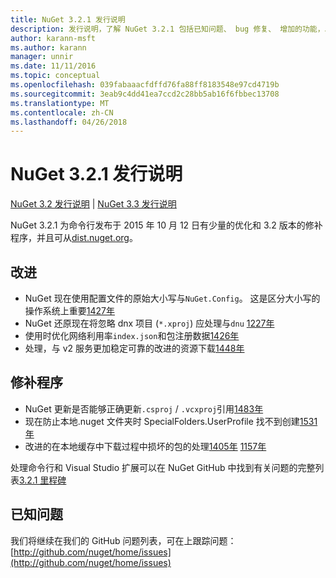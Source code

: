 ```yaml
---
title: NuGet 3.2.1 发行说明
description: 发行说明，了解 NuGet 3.2.1 包括已知问题、 bug 修复、 增加的功能，以及 DCRs。
author: karann-msft
ms.author: karann
manager: unnir
ms.date: 11/11/2016
ms.topic: conceptual
ms.openlocfilehash: 039fabaaacfdffd76fa88ff8183548e97cd4719b
ms.sourcegitcommit: 3eab9c4dd41ea7ccd2c28bb5ab16f6fbbec13708
ms.translationtype: MT
ms.contentlocale: zh-CN
ms.lasthandoff: 04/26/2018
---
```

# <a name="nuget-321-release-notes"></a>NuGet 3.2.1 发行说明

[NuGet 3.2 发行说明](../release-notes/nuget-3.2.md) | [NuGet 3.3 发行说明](../release-notes/nuget-3.3.md)

NuGet 3.2.1 为命令行发布于 2015 年 10 月 12 日有少量的优化和 3.2 版本的修补程序，并且可从[dist.nuget.org](http://dist.nuget.org/index.html)。

## <a name="improvements"></a>改进

* NuGet 现在使用配置文件的原始大小写与`NuGet.Config`。  这是区分大小写的操作系统上重要[1427年](https://github.com/NuGet/Home/issues/1427)
* NuGet 还原现在将忽略 dnx 项目 (`*.xproj`) 应处理与`dnu` [1227年](https://github.com/NuGet/Home/issues/1227)
* 使用时优化网络利用率`index.json`和包注册数据[1426年](https://github.com/NuGet/Home/issues/1426)
* 处理，与 v2 服务更加稳定可靠的改进的资源下载[1448年](https://github.com/NuGet/Home/issues/1448)

## <a name="fixes"></a>修补程序

* NuGet 更新是否能够正确更新`.csproj` / `.vcxproj`引用[1483年](https://github.com/NuGet/Home/issues/1483)
* 现在防止本地.nuget 文件夹时 SpecialFolders.UserProfile 找不到创建[1531年](https://github.com/NuGet/Home/issues/1531)
* 改进的在本地缓存中下载过程中损坏的包的处理[1405年](https://github.com/NuGet/Home/issues/1405) [1157年](https://github.com/NuGet/Home/issues/1157)

处理命令行和 Visual Studio 扩展可以在 NuGet GitHub 中找到有关问题的完整列表[3.2.1 里程碑](https://github.com/NuGet/Home/issues?q=milestone%3A3.2.1+is%3Aclosed)

## <a name="known-issues"></a>已知问题

我们将继续在我们的 GitHub 问题列表，可在上跟踪问题： [http://github.com/nuget/home/issues](http://github.com/nuget/home/issues)